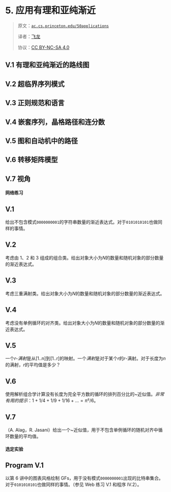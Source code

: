 # 5\. 应用有理和亚纯渐近

> 原文：[`ac.cs.princeton.edu/50applications`](https://ac.cs.princeton.edu/50applications)
> 
> 译者：[飞龙](https://github.com/wizardforcel)
> 
> 协议：[CC BY-NC-SA 4.0](https://creativecommons.org/licenses/by-nc-sa/4.0/)


## V.1 有理和亚纯渐近的路线图

## V.2 超临界序列模式

## V.3 正则规范和语言

## V.4 嵌套序列，晶格路径和连分数

## V.5 图和自动机中的路径

## V.6 转移矩阵模型

## V.7 视角

#### 网络练习

## V.1

给出不包含模式`0000000001`的字符串数量的渐近表达式。对于`0101010101`也做同样的事情。

## V.2

考虑由 1、2 和 3 组成的组合类。给出对象大小为*N*的数量和随机对象的部分数量的渐近表达式。

## V.3

考虑三重满射类。给出对象大小为*N*的数量和随机对象的部分数量的渐近表达式。

## V.4

考虑没有单例循环的对齐类。给出对象大小为*N*的数量和随机对象的部分数量的渐近表达式。

## V.5

一个*r-满射*是从[1..n]到[1..r]的映射。一个*满射*是对于某个$r$的$r$-满射。对于长度为$n$的满射，$r$的平均值是多少？

## V.6

使用解析组合学计算没有长度为完全平方数的循环的排列百分比的~近似值。*非常有用的提示*：$1 + 1/4 + 1/9 + 1/16 + \ldots = \pi²/6$。

## V.7

（A. Alag，R. Jasani）给出一个~近似值，用于不包含单例循环的随机对齐中循环数量的平均值。

#### 选定实验

## Program V.1

以第 6 讲中的图表风格绘制 GFs，用于没有模式`0000000001`出现的比特串集合。对于`0101010101`也做同样的事情。（参见 Web 练习 V.1 和程序 IV.2）。
